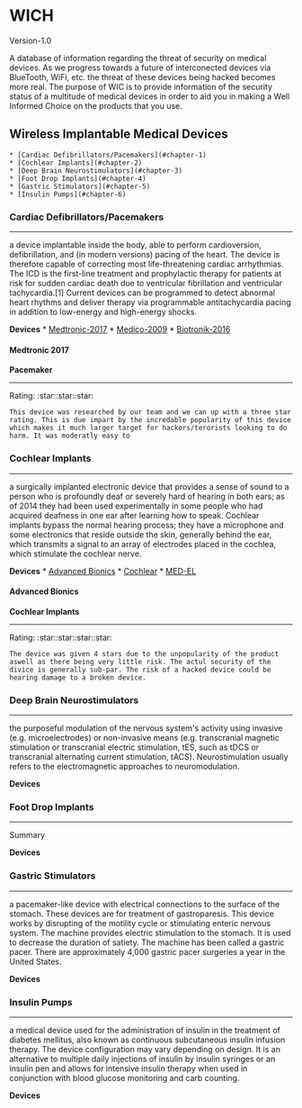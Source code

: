 # WICH
Version-1.0

A database of information regarding the threat of security on medical devices. As we progress towards a future of interconected devices via BlueTooth, WiFi, etc. the threat of these devices being hacked becomes more real. The purpose of WIC is to provide information of the security status of a multitude of medical devices in order to aid you in making a Well Informed Choice on the products that you use.

## Wireless Implantable Medical Devices
    * [Cardiac Defibrillators/Pacemakers](#chapter-1)
    * [Cochlear Implants](#chapter-2)
    * [Deep Brain Neurostimulators](#chapter-3)
    * [Foot Drop Implants](#chapter-4)
    * [Gastric Stimulators](#chapter-5)
    * [Insulin Pumps](#chapter-6)

### Cardiac Defibrillators/Pacemakers <a id="chapter-1"></a>
<hr>
<!-- Summary -->
<p>
    a device implantable inside the body, able to perform cardioversion, defibrillation, and (in modern versions) pacing of the heart. The device is therefore capable of correcting most life-threatening cardiac arrhythmias. The ICD is the first-line treatment and prophylactic therapy for patients at risk for sudden cardiac death due to ventricular fibrillation and ventricular tachycardia.[1] Current devices can be programmed to detect abnormal heart rhythms and deliver therapy via programmable antitachycardia pacing in addition to low-energy and high-energy shocks.
</p>

<!-- Devices 1 -->
<strong>Devices</strong>
    * [Medtronic-2017](#chapter-1A)
    * [Medico-2009](#chapter-1B)
    * [Biotronik-2016](#chapter-13)

<!-- Device 1A -->
#### Medtronic 2017 <a id="chapter-1A"></a>
**Pacemaker**
<hr>
<p>
    Rating: :star::star::star:

    This device was researched by our team and we can up with a three star rating. This is due impart by the incredable popularity of this device which makes it much larger target for hackers/terorists looking to do harm. It was moderatly easy to 
</p>

### Cochlear Implants <a id="chapter-2"></a>
<hr>
<!-- Summary -->
<p>
    a surgically implanted electronic device that provides a sense of sound to a person who is profoundly deaf or severely hard of hearing in both ears; as of 2014 they had been used experimentally in some people who had acquired deafness in one ear after learning how to speak. Cochlear implants bypass the normal hearing process; they have a microphone and some electronics that reside outside the skin, generally behind the ear, which transmits a signal to an array of electrodes placed in the cochlea, which stimulate the cochlear nerve.
</p>

<!-- Dvices 2 -->
<strong>Devices</strong>
    * [Advanced Bionics](#chapter-2A)
    * [Cochlear](#chapter-2B)
    * [MED-EL](#chapter-2C)

<!-- Divice 2A -->
#### Advanced Bionics <a id="chapter-2A"></a>
**Cochlear Implants**
<hr>
<p>
    Rating: :star::star::star::star:

    The device was given 4 stars due to the unpopularity of the product aswell as there being very little risk. The actul security of the divice is generally sub-par. The risk of a hacked device could be hearing damage to a broken device.
</p>

### Deep Brain Neurostimulators <a id="chapter-3"></a>
<hr>
<!-- Summary -->
<p>
    the purposeful modulation of the nervous system's activity using invasive (e.g. microelectrodes) or non-invasive means (e.g. transcranial magnetic stimulation or transcranial electric stimulation, tES, such as tDCS or transcranial alternating current stimulation, tACS). Neurostimulation usually refers to the electromagnetic approaches to neuromodulation.
</p>
<strong>Devices</strong>

### Foot Drop Implants <a id="chapter-4"></a>
<hr>
<!-- Summary -->
<p>
    Summary
</p>
<strong>Devices</strong>

### Gastric Stimulators <a id="chapter-5"></a>
<hr>
<!-- Summary -->
<p>
    a pacemaker-like device with electrical connections to the surface of the stomach. These devices are for treatment of gastroparesis. This device works by disrupting of the motility cycle or stimulating enteric nervous system. The machine provides electric stimulation to the stomach. It is used to decrease the duration of satiety. The machine has been called a gastric pacer. There are approximately 4,000 gastric pacer surgeries a year in the United States.
</p>
<strong>Devices</strong>

### Insulin Pumps <a id="chapter-6"></a>
<hr>
<!-- Summary -->
<p>
    a medical device used for the administration of insulin in the treatment of diabetes mellitus, also known as continuous subcutaneous insulin infusion therapy. The device configuration may vary depending on design. It is an alternative to multiple daily injections of insulin by insulin syringes or an insulin pen and allows for intensive insulin therapy when used in conjunction with blood glucose monitoring and carb counting.
</p>
<strong>Devices</strong>
